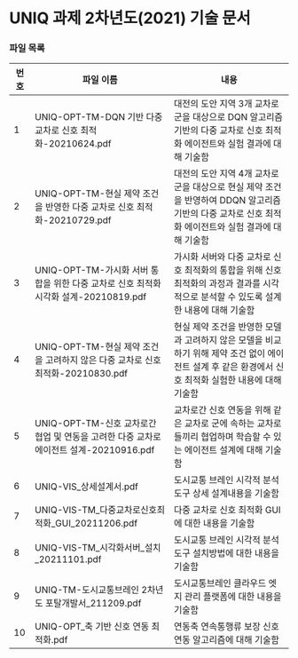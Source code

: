 # UNIQ 과제 2차년도(2021) 기술 문서

### 파일 목록
번호 | 파일 이름 | 내용
--- | ------------ | -------------
1 | UNIQ-OPT-TM-DQN 기반 다중 교차로 신호 최적화-20210624.pdf | 대전의 도안 지역 3개 교차로군을 대상으로 DQN 알고리즘 기반의 다중 교차로 신호 최적화 에이전트와 실험 결과에 대해 기술함
2 | UNIQ-OPT-TM-현실 제약 조건을 반영한 다중 교차로 신호 최적화-20210729.pdf | 대전의 도안 지역 4개 교차로군을 대상으로 현실 제약 조건을 반영하여 DDQN 알고리즘 기반의 다중 교차로 신호 최적화 에이전트와 실험 결과에 대해 기술함
3 | UNIQ-OPT-TM-가시화 서버 통합을 위한 다중 교차로 신호 최적화 시각화 설계-20210819.pdf | 가시화 서버와 다중 교차로 신호 최적화의 통합을 위해 신호 최적화의 과정과 결과를 시각적으로 분석할 수 있도록 설계한 내용에 대해 기술함
4 | UNIQ-OPT-TM-현실 제약 조건을 고려하지 않은 다중 교차로 신호 최적화-20210830.pdf | 현실 제약 조건을 반영한 모델과 고려하지 않은 모델을 비교하기 위해 제약 조건 없이 에이전트 설계 후 같은 환경에서 신호 최적화 실험한 내용에 대해 기술함
5 | UNIQ-OPT-TM-신호 교차로간 협업 및 연동을 고려한 다중 교차로 에이전트 설계-20210916.pdf | 교차로간 신호 연동을 위해 같은 교차로 군에 속하는 교차로들끼리 협업하며 학습할 수 있는 에이전트 설계에 대해 기술함
6 | UNIQ-VIS_상세설계서.pdf | 도시교통 브레인 시각적 분석도구 상세 설계내용을 기술함
7 | UNIQ-VIS-TM_다중교차로신호최적화_GUI_20211206.pdf | 다중 교차로 신호 최적화 GUI에 대한 내용을 기술함
8 | UNIQ-VIS-TM_시각화서버_설치_20211101.pdf | 도시교통 브레인 시각적 분석도구 설치방법에 대한 내용을 기술함
9 | UNIQ-TM-도시교통브레인 2차년도 포탈개발서_211209.pdf | 도시교통브레인 클라우드 엣지 관리 플랫폼에 대한 내용을 기술함
10 | UNIQ-OPT_축 기반 신호 연동 최적화.pdf | 연동축 연속통행류 보장 신호 연동 알고리즘에 대해 기술함
